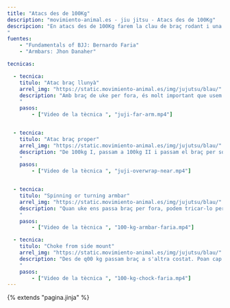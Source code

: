 ```yaml
---
title: "Atacs des de 100Kg"
description: "movimiento-animal.es - jiu jitsu - Atacs des de 100Kg"
descripcion: "En atacs des de 100Kg farem la clau de braç rodant i una estrangulació.
"
fuentes:    
    - "Fundamentals of BJJ: Bernardo Faria"
    - "Armbars: Jhon Danaher"

tecnicas: 

  - tecnica:
    titulo: "Atac braç llunyà"
    arrel_img: "https://static.movimiento-animal.es/img/jujutsu/blau/"
    description: "Amb braç de uke per fora, és molt important que usem sa barbeta molt prop del canell perquè uke no pugui treure el braç. Poam a uke posant la nostra mà cap a dalt i el colçe clavat a la seva boca de l'estòmag. Extenem el braç d'enterra per equilibrar i **apoyam orella a cadera** de uke mentre feim un trípod. Acabam amb clau de braç.
    "
    pasos:
        - ["Video de la tècnica ", "juji-far-arm.mp4"]


  - tecnica:
    titulo: "Atac braç proper"
    arrel_img: "https://static.movimiento-animal.es/img/jujutsu/blau/"
    description: "De 100kg I, passam a 100kg II i passam el braç per sobre del proper de uke per enganxar el tríceps. Passam la cama per dalt del cap de uke. Duim es cap cap enterra i la cama de dins la possam paral.lela a uke. Feim clau de braç.
    "
    pasos:
        - ["Video de la tècnica ", "juji-overwrap-near.mp4"]


  - tecnica:
    titulo: "Spinning or turning armbar"
    arrel_img: "https://static.movimiento-animal.es/img/jujutsu/blau/"
    description: "Quan uke ens passa braç per fora, podem tricar-lo per baix aixella. Apoyam mà de dins. Duim colçe cap endins, sobre el seu diafragma. Passam cama de fora i estiram sa de dins.
    "
    pasos:
        - ["Video de la tècnica ", "100-kg-armbar-faria.mp4"]

  - tecnica:
    titulo: "Choke from side mount"
    arrel_img: "https://static.movimiento-animal.es/img/jujutsu/blau/"
    description: "Des de q00 kg passam braç a s'altra costat. Poan cap a naltros mentre bloquejam amb genoll. Passam s'latra mà per disn buscan s'altra solapa. Estrangulam mentre espitjam amb genoll.
    "
    pasos:
        - ["Video de la tècnica ", "100-kg-chock-faria.mp4"]
---
```

{% extends  "pagina.jinja" %}